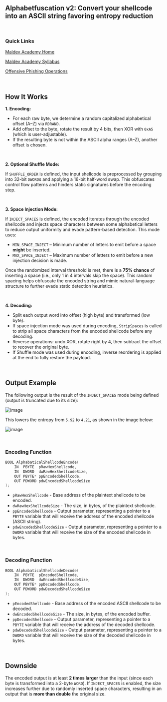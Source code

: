 ## Alphabetfuscation v2: Convert your shellcode into an ASCII string favoring entropy reduction

</br>

### Quick Links

[Maldev Academy Home](https://maldevacademy.com)
  
[Maldev Academy Syllabus](https://maldevacademy.com/syllabus)

[Offensive Phishing Operations](https://maldevacademy.com/phishing-course)

</br>


## How It Works

**1. Encoding:**

* For each raw byte, we determine a random capitalized alphabetical offset (A–Z) via `RDRAND`.
* Add offset to the byte, rotate the result by 4 bits, then XOR with `0xA5` (which is user-adjustable). 
* If the resulting byte is not within the ASCII alpha ranges (A–Z), another offset is chosen.


</br>

**2. Optional Shuffle Mode:**

If `SHUFFLE_ORDER` is defined, the input shellcode is preprocessed by grouping into 32-bit `DWORD`s and applying a 16-bit half-word swap. This obfuscates control flow patterns and hinders static signatures before the encoding step.

</br>


**3. Space Injection Mode:**

If `INJECT_SPACES` is defined, the encoded iterates through the encoded shellcode and injects space characters between some alphabetical letters to reduce output uniformity and evade pattern-based detection. This mode uses:

- `MIN_SPACE_INJECT` – Minimum number of letters to emit before a space **might** be inserted.
- `MAX_SPACE_INJECT` – Maximum number of letters to emit before a new injection decision is made.

Once the randomized interval threshold is met, there is a **75% chance** of inserting a space (i.e., only 1 in 4 intervals skip the space). This random spacing helps obfuscate the encoded string and mimic natural-language structure to further evade static detection heuristics.

</br>

**4. Decoding:**

* Split each output word into offset (high byte) and transformed (low byte).
* If space injection mode was used during encoding, `StripSpaces` is called to strip all space characters from the encoded shellcode before any decoding.
* Reverse operations: undo XOR, rotate right by 4, then subtract the offset to recover the original byte.
* If Shuffle mode was used during encoding, inverse reordering is applied at the end to fully restore the payload.

</br>


## Output Example

The following output is the result of the `INJECT_SPACES` mode being defined (output is truncated due to its size):

![image](https://github.com/user-attachments/assets/66d6e85c-bcdb-4971-87b7-f13c3ebd3d7e)


This lowers the entropy from `5.92` to `4.21`, as shown in the image below:

![image](https://github.com/user-attachments/assets/3fa13d2e-d84e-415a-9994-0c173478fd4f)


</br>


### Encoding Function

```C
BOOL AlphabaticalShellcodeEncode(
    IN  PBYTE  pRawHexShellcode,
    IN  DWORD  dwRawHexShellcodeSize,
    OUT PBYTE* ppEncodedShellcode,
    OUT PDWORD pdwEncodedShellcodeSize
);
```

* `pRawHexShellcode` - Base address of the plaintext shellcode to be encoded.
* `dwRawHexShellcodeSize` - The size, in bytes, of the plaintext shellcode.
* `ppEncodedShellcode` - Output parameter, representing a pointer to a `PBYTE` variable that will receive the address of the encoded shellcode (ASCII string).
* `pdwEncodedShellcodeSize` - Output parameter, representing a pointer to a `DWORD` variable that will receive the size of the encoded shellcode in bytes.


</br>

### Decoding Function


```C
BOOL AlphabaticalShellcodeDecode(
    IN  PBYTE  pEncodedShellcode,
    IN  DWORD  dwEncodedShellcodeSize,
    OUT PBYTE* ppDecodedShellcode,
    OUT PDWORD pdwDecodedShellcodeSize
);
```

* `pEncodedShellcode` - Base address of the encoded ASCII shellcode to be decoded.
* `dwEncodedShellcodeSize` - The size, in bytes, of the encoded buffer.
* `ppDecodedShellcode` - Output parameter, representing a pointer to a `PBYTE` variable that will receive the address of the decoded shellcode.
* `pdwDecodedShellcodeSize` - Output parameter, representing a pointer to a `DWORD` variable that will receive the size of the decoded shellcode in bytes.



</br>


## Downside

The encoded output is at least **2 times larger** than the input (since each byte is transformed into a 2-byte `WORD`). If `INJECT_SPACES` is enabled, the size increases further due to randomly inserted space characters, resulting in an output that is **more than double** the original size.






